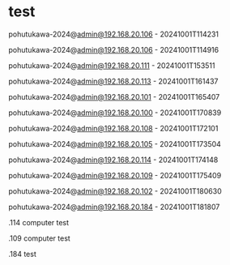 # test


pohutukawa-2024@admin@192.168.20.106 - 20241001T114231


pohutukawa-2024@admin@192.168.20.106 - 20241001T114916


pohutukawa-2024@admin@192.168.20.111 - 20241001T153511


pohutukawa-2024@admin@192.168.20.113 - 20241001T161437


pohutukawa-2024@admin@192.168.20.101 - 20241001T165407


pohutukawa-2024@admin@192.168.20.100 - 20241001T170839


pohutukawa-2024@admin@192.168.20.108 - 20241001T172101


pohutukawa-2024@admin@192.168.20.105 - 20241001T173504


pohutukawa-2024@admin@192.168.20.114 - 20241001T174148


pohutukawa-2024@admin@192.168.20.109 - 20241001T175409


pohutukawa-2024@admin@192.168.20.102 - 20241001T180630


pohutukawa-2024@admin@192.168.20.184 - 20241001T181807

.114 computer test

.109 computer test

.184 test